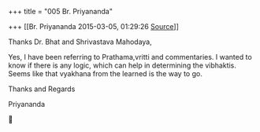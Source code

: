 +++
title = "005 Br. Priyananda"

+++
[[Br. Priyananda	2015-03-05, 01:29:26 [Source](https://groups.google.com/g/samskrita/c/-nTuC5zt0IY)]]



Thanks Dr. Bhat and Shrivastava Mahodaya,

  

Yes, I have been referring to Prathama,vritti and commentaries. I wanted to know if there is any logic, which can help in determining the vibhaktis. Seems like that vyakhana from the learned is the way to go.

  

Thanks and Regards

Priyananda



